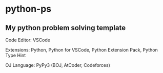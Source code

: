 # python-ps
## My python problem solving template

Code Editor: VSCode

Extensions: Python, Python for VSCode, Python Extension Pack, Python Type Hint

OJ Language: PyPy3 (BOJ, AtCoder, Codeforces)

